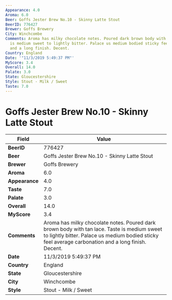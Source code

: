 ```yaml
---
Appearance: 4.0
Aroma: 6.0
Beer: Goffs Jester Brew No.10 - Skinny Latte Stout
BeerID: 776427
Brewer: Goffs Brewery
City: Winchcombe
Comments: Aroma has milky chocolate notes. Poured dark brown body with tan lace. Taste
  is medium sweet to lightly bitter. Palace us medium bodied sticky feel average carbonation
  and a long finish. Decent.
Country: England
Date: '"11/3/2019 5:49:37 PM"'
MyScore: 3.4
Overall: 14.0
Palate: 3.0
State: Gloucestershire
Style: Stout - Milk / Sweet
Taste: 7.0
---
```


# Goffs Jester Brew No.10 - Skinny Latte Stout

| Field         | Value |
|---------------|-------|
| **BeerID** | 776427 |
| **Beer** | Goffs Jester Brew No.10 - Skinny Latte Stout |
| **Brewer** | Goffs Brewery |
| **Aroma** | 6.0 |
| **Appearance** | 4.0 |
| **Taste** | 7.0 |
| **Palate** | 3.0 |
| **Overall** | 14.0 |
| **MyScore** | 3.4 |
| **Comments** | Aroma has milky chocolate notes. Poured dark brown body with tan lace. Taste is medium sweet to lightly bitter. Palace us medium bodied sticky feel average carbonation and a long finish. Decent. |
| **Date** | 11/3/2019 5:49:37 PM |
| **Country** | England |
| **State** | Gloucestershire |
| **City** | Winchcombe |
| **Style** | Stout - Milk / Sweet |
